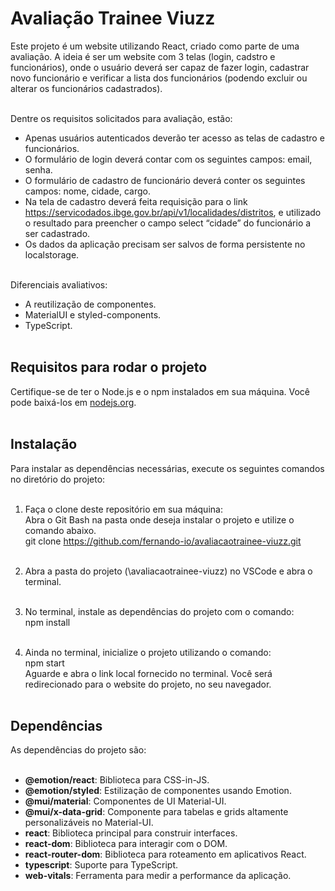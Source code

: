 <h1>Avaliação Trainee Viuzz</h1>

Este projeto é um website utilizando React, criado como parte de uma avaliação. A ideia é ser um website com 3 telas (login, cadstro e funcionários), onde o usuário deverá ser capaz de fazer login, cadastrar novo funcionário e verificar a lista dos funcionários (podendo excluir ou alterar os funcionários cadastrados).<br><br>

Dentre os requisitos solicitados para avaliação, estão:<br>
- Apenas usuários autenticados deverão ter acesso as telas de cadastro e funcionários.<br>
- O formulário de login deverá contar com os seguintes campos: email, senha.<br>
- O formulário de cadastro de funcionário deverá conter os seguintes campos: nome, cidade, cargo.<br>
- Na tela de cadastro deverá feita requisição para o link<br>
https://servicodados.ibge.gov.br/api/v1/localidades/distritos, e utilizado o resultado para preencher o campo select “cidade” do funcionário a ser cadastrado.<br>
- Os dados da aplicação precisam ser salvos de forma persistente no localstorage.<br><br>

Diferenciais avaliativos:<br>
- A reutilização de componentes.<br>
- MaterialUI e styled-components.<br>
- TypeScript.<br><br>

<h2>Requisitos para rodar o projeto</h2>

Certifique-se de ter o Node.js e o npm instalados em sua máquina. Você pode baixá-los em [nodejs.org](https://nodejs.org/).<br><br>

<h2>Instalação</h2>

Para instalar as dependências necessárias, execute os seguintes comandos no diretório do projeto:<br><br>

1. Faça o clone deste repositório em sua máquina:<br>
   Abra o Git Bash na pasta onde deseja instalar o projeto e utilize o comando abaixo.<br>
   git clone https://github.com/fernando-io/avaliacaotrainee-viuzz.git<br><br>

2. Abra a pasta do projeto (\avaliacaotrainee-viuzz) no VSCode e abra o terminal.<br><br>

3. No terminal, instale as dependências do projeto com o comando:<br>
   npm install<br><br>

4. Ainda no terminal, inicialize o projeto utilizando o comando:<br>
   npm start<br>
   Aguarde e abra o link local fornecido no terminal. Você será redirecionado para o website do projeto, no seu navegador.<br><br>

<h2>Dependências</h2>

As dependências do projeto são:<br><br>

- **@emotion/react**: Biblioteca para CSS-in-JS.<br>
- **@emotion/styled**: Estilização de componentes usando Emotion.<br>
- **@mui/material**: Componentes de UI Material-UI.<br>
- **@mui/x-data-grid**: Componente para tabelas e grids altamente personalizáveis no Material-UI.<br>
- **react**: Biblioteca principal para construir interfaces.<br>
- **react-dom**: Biblioteca para interagir com o DOM.<br>
- **react-router-dom**: Biblioteca para roteamento em aplicativos React.<br>
- **typescript**: Suporte para TypeScript.<br>
- **web-vitals**: Ferramenta para medir a performance da aplicação.<br>
